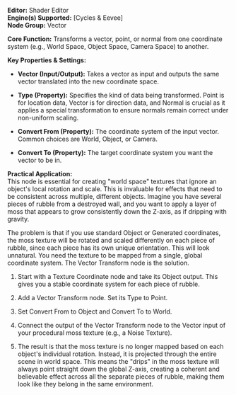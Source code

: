 **Editor:** Shader Editor  
**Engine(s) Supported:** [Cycles & Eevee]  
**Node Group:** Vector

**Core Function:** Transforms a vector, point, or normal from one coordinate system (e.g., World Space, Object Space, Camera Space) to another.

**Key Properties & Settings:**

- **Vector (Input/Output):** Takes a vector as input and outputs the same vector translated into the new coordinate space.
    
- **Type (Property):** Specifies the kind of data being transformed. Point is for location data, Vector is for direction data, and Normal is crucial as it applies a special transformation to ensure normals remain correct under non-uniform scaling.
    
- **Convert From (Property):** The coordinate system of the input vector. Common choices are World, Object, or Camera.
    
- **Convert To (Property):** The target coordinate system you want the vector to be in.
    

**Practical Application:**  
This node is essential for creating "world space" textures that ignore an object's local rotation and scale. This is invaluable for effects that need to be consistent across multiple, different objects. Imagine you have several pieces of rubble from a destroyed wall, and you want to apply a layer of moss that appears to grow consistently down the Z-axis, as if dripping with gravity.

The problem is that if you use standard Object or Generated coordinates, the moss texture will be rotated and scaled differently on each piece of rubble, since each piece has its own unique orientation. This will look unnatural. You need the texture to be mapped from a single, global coordinate system. The Vector Transform node is the solution.

1. Start with a Texture Coordinate node and take its Object output. This gives you a stable coordinate system for each piece of rubble.
    
2. Add a Vector Transform node. Set its Type to Point.
    
3. Set Convert From to Object and Convert To to World.
    
4. Connect the output of the Vector Transform node to the Vector input of your procedural moss texture (e.g., a Noise Texture).
    
5. The result is that the moss texture is no longer mapped based on each object's individual rotation. Instead, it is projected through the entire scene in world space. This means the "drips" in the moss texture will always point straight down the global Z-axis, creating a coherent and believable effect across all the separate pieces of rubble, making them look like they belong in the same environment.